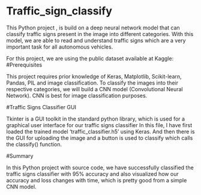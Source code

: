 # Traffic_sign_classify

This Python project , is build on a deep neural network model that can classify traffic signs present in the image into different categories. 
With this model, we are able to read and understand traffic signs which are a very important task for all autonomous vehicles.

For this project, we are using the public dataset available at Kaggle:
#Prerequisites

This project requires prior knowledge of Keras, Matplotlib, Scikit-learn, Pandas, PIL and image classification.
To classify the images into their respective categories, we will build a CNN model (Convolutional Neural Network).
CNN is best for image classification purposes.

#Traffic Signs Classifier GUI

Tkinter is a GUI toolkit in the standard python library, which is used for a graphical user interface for our traffic signs classifier
In this file, I have first loaded the trained model ‘traffic_classifier.h5’ using Keras. 
And then there is the GUI for uploading the image and a button is used to classify which calls the classify() function.

#Summary

In this Python project with source code, we have successfully classified the traffic signs classifier with 95% accuracy and also visualized 
how our accuracy and loss changes with time, which is pretty good from a simple CNN model.
